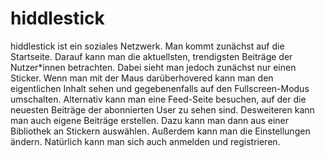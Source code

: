 # hiddlestick

hiddlestick ist ein soziales Netzwerk. Man kommt zunächst auf die Startseite. Darauf kann man die aktuellsten, trendigsten Beiträge der Nutzer*innen betrachten. Dabei sieht man jedoch zunächst nur einen Sticker. Wenn man mit der Maus darüberhovered kann man den eigentlichen Inhalt sehen und gegebenenfalls auf den Fullscreen-Modus umschalten.
Alternativ kann man eine Feed-Seite besuchen, auf der die neuesten Beiträge der abonnierten User zu sehen sind. Desweiteren kann man auch eigene Beiträge erstellen. Dazu kann man dann aus einer Bibliothek an Stickern auswählen. Außerdem kann man die Einstellungen ändern.
Natürlich kann man sich auch anmelden und registrieren.